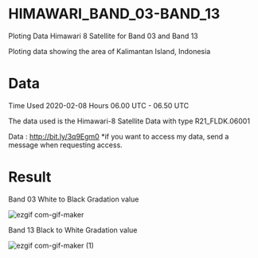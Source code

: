 # HIMAWARI_BAND_03-BAND_13
Ploting Data Himawari 8 Satellite for Band 03 and Band 13

Ploting data showing the area of Kalimantan Island, Indonesia

# Data
Time Used 2020-02-08 Hours 06.00 UTC - 06.50 UTC

The data used is the Himawari-8 Satellite Data with type R21_FLDK.06001

Data : http://bit.ly/3q9Egm0
*if you want to access my data, send a message when requesting access.

# Result
Band 03
White to Black Gradation value

![ezgif com-gif-maker](https://user-images.githubusercontent.com/67249292/107136570-292f1000-6937-11eb-8df3-8cef9baf1e63.gif)

Band 13
Black to White Gradation value

![ezgif com-gif-maker (1)](https://user-images.githubusercontent.com/67249292/107136593-698e8e00-6937-11eb-812c-278cc9aa8b4d.gif)
